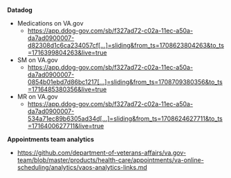 **Datadog** 

- Medications on VA.gov
  - https://app.ddog-gov.com/sb/f327ad72-c02a-11ec-a50a-da7ad0900007-d82308d1c6ca234057cf[…]=sliding&from_ts=1708623804263&to_ts=1716399804263&live=true
- SM on VA.gov
  - https://app.ddog-gov.com/sb/f327ad72-c02a-11ec-a50a-da7ad0900007-0854b01ebd7d86bc1217[…]=sliding&from_ts=1708709380356&to_ts=1716485380356&live=true
- MR on VA.gov
  - https://app.ddog-gov.com/sb/f327ad72-c02a-11ec-a50a-da7ad0900007-534a71ec89b6305ad34d[…]=sliding&from_ts=1708624627711&to_ts=1716400627711&live=true

**Appointments team analytics**
- https://github.com/department-of-veterans-affairs/va.gov-team/blob/master/products/health-care/appointments/va-online-scheduling/analytics/vaos-analytics-links.md
